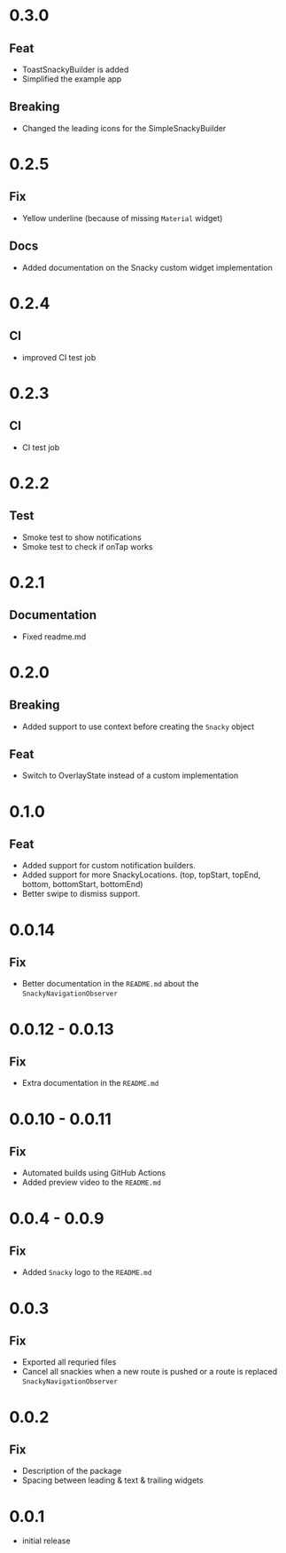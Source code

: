 # 0.3.0

## Feat

- ToastSnackyBuilder is added
- Simplified the example app

## Breaking

- Changed the leading icons for the SimpleSnackyBuilder

# 0.2.5

## Fix

- Yellow underline (because of missing `Material` widget)

## Docs

- Added documentation on the Snacky custom widget implementation

# 0.2.4

## CI

- improved CI test job

# 0.2.3

## CI

- CI test job

# 0.2.2

## Test

- Smoke test to show notifications
- Smoke test to check if onTap works

# 0.2.1

## Documentation

- Fixed readme.md

# 0.2.0

## Breaking

- Added support to use context before creating the `Snacky` object

## Feat

- Switch to OverlayState instead of a custom implementation

# 0.1.0

## Feat

- Added support for custom notification builders.
- Added support for more SnackyLocations. (top, topStart, topEnd, bottom, bottomStart, bottomEnd)
- Better swipe to dismiss support.

# 0.0.14

## Fix

- Better documentation in the `README.md` about the `SnackyNavigationObserver`

# 0.0.12 - 0.0.13

## Fix

- Extra documentation in the `README.md`

# 0.0.10 - 0.0.11

## Fix

- Automated builds using GitHub Actions
- Added preview video to the `README.md`

# 0.0.4 - 0.0.9

## Fix

- Added `Snacky` logo to the `README.md`

# 0.0.3

## Fix

- Exported all requried files
- Cancel all snackies when a new route is pushed or a route is replaced `SnackyNavigationObserver`

# 0.0.2

## Fix

- Description of the package
- Spacing between leading & text & trailing widgets

# 0.0.1

- initial release
